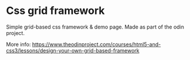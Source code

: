 # Css grid framework

Simple grid-based css framework & demo page. Made as part of the odin project.

More info: https://www.theodinproject.com/courses/html5-and-css3/lessons/design-your-own-grid-based-framework